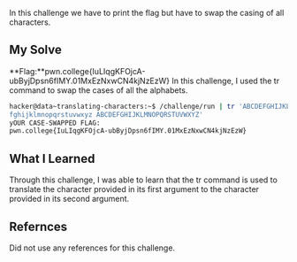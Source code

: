 In this challenge we have to print the flag but have to swap the casing of all characters.
## My Solve

**Flag:**pwn.college{IuLIqgKFOjcA-ubByjDpsn6fIMY.01MxEzNxwCN4kjNzEzW}
In this challenge, I used the tr command to swap the cases of all the alphabets.
```bash
hacker@data~translating-characters:~$ /challenge/run | tr 'ABCDEFGHIJKLMNOPQRSTUVWXYZ abcdefghijklmnopqrstuvwxyz' 'abcde
fghijklmnopqrstuvwxyz ABCDEFGHIJKLMNOPQRSTUVWXYZ'
yOUR CASE-SWAPPED FLAG:
pwn.college{IuLIqgKFOjcA-ubByjDpsn6fIMY.01MxEzNxwCN4kjNzEzW}
```
## What I Learned
Through this challenge, I was able to learn that the tr command is used to translate the character provided in its first argument to the character provided in its second argument.

## Refernces
Did not use any references for this challenge.
